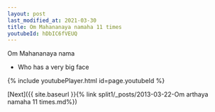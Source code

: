 ```yaml
---
layout: post
last_modified_at: 2021-03-30
title: Om Mahananaya namaha 11 times
youtubeId: hDbIC6fVEUQ
---
```

 
 
Om Mahananaya nama 
 
 -  Who has a very big face 
 
  
 
  
 
 
 
 
 
 


{% include youtubePlayer.html id=page.youtubeId %}
 
[Next]({{ site.baseurl }}{% link  split1/_posts/2013-03-22-Om arthaya namaha 11 times.md%})
 
